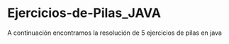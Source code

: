 # Ejercicios-de-Pilas_JAVA
A continuación encontramos la resolución de 5 ejercicios de pilas en java
